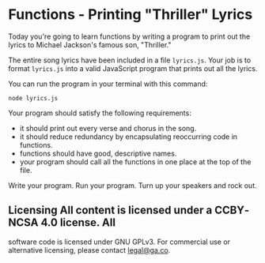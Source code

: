 # Functions - Printing "Thriller" Lyrics

Today you're going to learn functions by writing a program to print out the
lyrics to Michael Jackson's famous son, "Thriller."

The entire song lyrics have been included in a file `lyrics.js`.
Your job is to format `lyrics.js` into a valid JavaScript program that prints
out all the lyrics.

You can run the program in your terminal with this command:

```
node lyrics.js
```

Your program should satisfy the following requirements:
- it should print out every verse and chorus in the song.
- it should reduce redundancy by encapsulating reoccurring code in functions.
- functions should have good, descriptive names.
- your program should call all the functions in one place at the top of the
  file.

Write your program. Run your program. Turn up your speakers and rock out.

## Licensing All content is licensed under a CC­BY­NC­SA 4.0 license.  All
software code is licensed under GNU GPLv3. For commercial use or alternative
licensing, please contact legal@ga.co.

